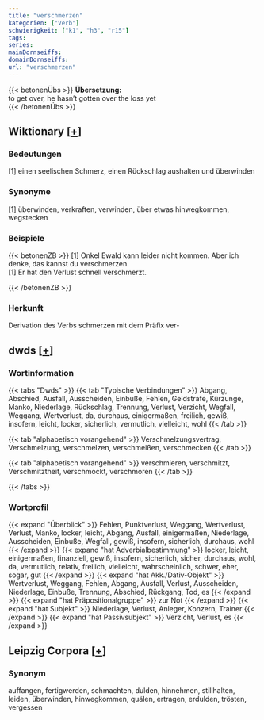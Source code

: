 ```yaml
---
title: "verschmerzen"
kategorien: ["Verb"]
schwierigkeit: ["k1", "h3", "r15"]
tags:
series:
mainDornseiffs:
domainDornseiffs:
url: "verschmerzen"
---
```


{{< betonenÜbs >}}
**Übersetzung:**  
to get over, he hasn’t gotten over the loss yet  
{{< /betonenÜbs >}}

## Wiktionary [[+](https://de.wiktionary.org/wiki/verschmerzen)]

### Bedeutungen
[1] einen seelischen Schmerz, einen Rückschlag aushalten und überwinden  

### Synonyme
[1] überwinden, verkraften, verwinden, über etwas hinwegkommen, wegstecken  

### Beispiele
{{< betonenZB >}}
[1] Onkel Ewald kann leider nicht kommen. Aber ich denke, das kannst du verschmerzen.  
[1] Er hat den Verlust schnell verschmerzt.  

{{< /betonenZB >}}
### Herkunft
Derivation des Verbs schmerzen mit dem Präfix ver-  



## dwds [[+](https://www.dwds.de/wb/verschmerzen)]

### Wortinformation
{{< tabs "Dwds" >}}
{{< tab "Typische Verbindungen" >}}
Abgang, Abschied, Ausfall, Ausscheiden, Einbuße, Fehlen, Geldstrafe, Kürzunge, Manko, Niederlage, Rückschlag, Trennung, Verlust, Verzicht, Wegfall, Weggang, Wertverlust, da, durchaus, einigermaßen, freilich, gewiß, insofern, leicht, locker, sicherlich, vermutlich, vielleicht, wohl
{{< /tab >}}

{{< tab "alphabetisch vorangehend" >}}
Verschmelzungsvertrag, Verschmelzung, verschmelzen, verschmeißen, verschmecken
{{< /tab >}}

{{< tab "alphabetisch vorangehend" >}}
verschmieren, verschmitzt, Verschmitztheit, verschmockt, verschmoren
{{< /tab >}}

{{< /tabs >}}

### Wortprofil
{{< expand "Überblick" >}} Fehlen, Punktverlust, Weggang, Wertverlust, Verlust, Manko, locker, leicht, Abgang, Ausfall, einigermaßen, Niederlage, Ausscheiden, Einbuße, Wegfall, gewiß, insofern, sicherlich, durchaus, wohl {{< /expand >}}
{{< expand "hat Adverbialbestimmung" >}} locker, leicht, einigermaßen, finanziell, gewiß, insofern, sicherlich, sicher, durchaus, wohl, da, vermutlich, relativ, freilich, vielleicht, wahrscheinlich, schwer, eher, sogar, gut {{< /expand >}}
{{< expand "hat Akk./Dativ-Objekt" >}} Wertverlust, Weggang, Fehlen, Abgang, Ausfall, Verlust, Ausscheiden, Niederlage, Einbuße, Trennung, Abschied, Rückgang, Tod, es {{< /expand >}}
{{< expand "hat Präpositionalgruppe" >}} zur Not {{< /expand >}}
{{< expand "hat Subjekt" >}} Niederlage, Verlust, Anleger, Konzern, Trainer {{< /expand >}}
{{< expand "hat Passivsubjekt" >}} Verzicht, Verlust, es {{< /expand >}}

## Leipzig Corpora [[+](https://corpora.uni-leipzig.de/en/res?word=verschmerzen&corpusId=deu_newscrawl-public_2018)]


### Synonym
auffangen, fertigwerden, schmachten, dulden, hinnehmen, stillhalten, leiden, überwinden, hinwegkommen, quälen, ertragen, erdulden, trösten, vergessen

